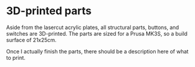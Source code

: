 3D-printed parts
================

Aside from the lasercut acrylic plates, all structural parts, buttons, and
switches are 3D-printed. The parts are sized for a Prusa MK3S, so a build
surface of 21x25cm.

Once I actually finish the parts, there should be a description here of what
to print.
